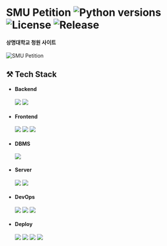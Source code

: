 # SMU Petition ![Python versions](https://img.shields.io/badge/Python-3.9-blue) ![License](https://img.shields.io/badge/license-MIT-green) ![Release](https://img.shields.io/badge/release-1.3.0-red)
#### 상명대학교 청원 사이트

![SMU Petition](https://github.com/smu-nity/SMU-Petition/assets/63601183/24248803-5052-43d4-b27e-83e4498869cd)

## ⚒️ Tech Stack

* #### Backend
  <img src="https://img.shields.io/badge/Python-3.9-3776AB?style=round-square&logo=Python&logoColor=white"/>
  <img src="https://img.shields.io/badge/Django-4.1.5-092E20?style=round-square&logo=Django&logoColor=white"/>
  
* #### Frontend
  <img src="https://img.shields.io/badge/HTML-E34F26?style=round-square&logo=HTML5&logoColor=white"/>
  <img src="https://img.shields.io/badge/JavaScript-F7DF1E?style=round-square&logo=JavaScript&logoColor=white"/>
  <img src="https://img.shields.io/badge/CSS-1572B6?style=round-square&logo=CSS3&logoColor=white"/>

* #### DBMS
  <img src="https://img.shields.io/badge/MySQL-8.0.28-4479A1?style=round-square&logo=MySQL&logoColor=white"/>

* #### Server
  <img src="https://img.shields.io/badge/NGINX-009639?style=round-square&logo=NGINX&logoColor=white"/>
  <img src="https://img.shields.io/badge/Gunicorn-499848?style=round-square&logo=Gunicorn&logoColor=white"/>

* #### DevOps
  <img src="https://img.shields.io/badge/Git-F05032?style=round-square&logo=Git&logoColor=white"/>
  <img src="https://img.shields.io/badge/GitHub-181717?style=round-square&logo=github&logoColor=white"/>
  <img src="https://img.shields.io/badge/Docker-2496ED?style=round-square&logo=Docker&logoColor=white"/>

* #### Deploy
  <img src="https://img.shields.io/badge/AWS-232F3E?style=round-square&logo=amazonaws&logoColor=white"/>
  <img src="https://img.shields.io/badge/EC2-FF9900?style=round-square&logo=amazonec2&logoColor=white"/>
  <img src="https://img.shields.io/badge/RDS-527FFF?style=round-square&logo=amazonrds&logoColor=white"/>
  <img src="https://img.shields.io/badge/Route%2053-8C4FFF?style=round-square&logo=amazonroute53&logoColor=white"/>

